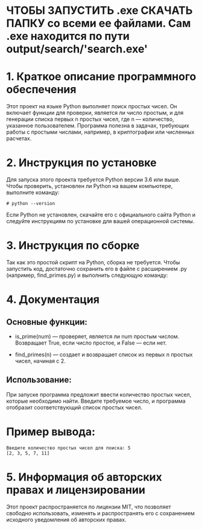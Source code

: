 #   ЧТОБЫ ЗАПУСТИТЬ .exe СКАЧАТЬ ПАПКУ со всеми ее файлами. Сам .exe находится по пути output/search/'search.exe'

# 1. Краткое описание программного обеспечения
Этот проект на языке Python выполняет поиск простых чисел. Он включает функции для проверки, является ли число простым, и для генерации списка первых n простых чисел, где n — количество, указанное пользователем. Программа полезна в задачах, требующих работы с простыми числами, например, в криптографии или численных расчетах.

# 2. Инструкция по установке
Для запуска этого проекта требуется Python версии 3.6 или выше. Чтобы проверить, установлен ли Python на вашем компьютере, выполните команду:
```
# python --version
```
Если Python не установлен, скачайте его с официального сайта Python и следуйте инструкциям по установке для вашей операционной системы.

# 3. Инструкция по сборке
Так как это простой скрипт на Python, сборка не требуется. Чтобы запустить код, достаточно сохранить его в файле с расширением .py (например, find_primes.py) и выполнить следующую команду:

# 4. Документация
## Основные функции:
* is_prime(num) — проверяет, является ли num простым числом. Возвращает True, если число простое, и False — если нет.
- find_primes(n) — создает и возвращает список из первых n простых чисел, начиная с 2.
## Использование:
При запуске программа предложит ввести количество простых чисел, которые необходимо найти. Введите требуемое число, и программа отобразит соответствующий список простых чисел.

# Пример вывода:
```
Введите количество простых чисел для поиска: 5
[2, 3, 5, 7, 11]
```
# 5. Информация об авторских правах и лицензировании
Этот проект распространяется по лицензии MIT, что позволяет свободно использовать, изменять и распространять его с сохранением исходного уведомления об авторских правах.
